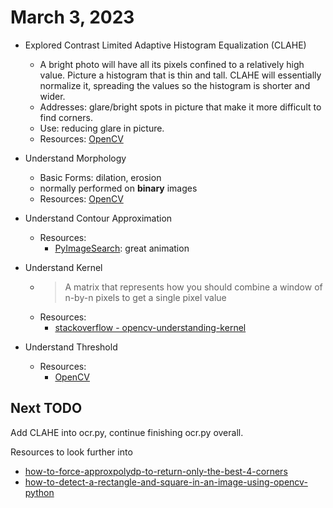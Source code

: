 
# March 3, 2023

- Explored Contrast Limited Adaptive Histogram Equalization (CLAHE)
    - A bright photo will have all its pixels confined to a relatively high value. Picture a histogram that is thin and tall. CLAHE will essentially normalize it, spreading the values so the histogram is shorter and wider.
    - Addresses: glare/bright spots in picture that make it more difficult to find corners.
    - Use: reducing glare in picture.
    - Resources: [OpenCV](https://docs.opencv.org/3.1.0/d5/daf/tutorial_py_histogram_equalization.html)

- Understand Morphology
    - Basic Forms: dilation, erosion
    - normally performed on **binary** images
    - Resources: [OpenCV](https://docs.opencv.org/4.x/d9/d61/tutorial_py_morphological_ops.html)

- Understand Contour Approximation
    - Resources: 
        - [PyImageSearch](https://pyimagesearch.com/2021/10/06/opencv-contour-approximation/): great animation

- Understand Kernel
    - > A matrix that represents how you should combine a window of n-by-n pixels to get a single pixel value
    - Resources:
        - [stackoverflow - opencv-understanding-kernel](https://stackoverflow.com/questions/16655962/opencv-understanding-kernel)

- Understand Threshold
    - Resources:
        - [OpenCV](https://docs.opencv.org/4.x/d7/d4d/tutorial_py_thresholding.html)

## Next TODO

Add CLAHE into ocr.py, continue finishing ocr.py overall.

Resources to look further into
- [how-to-force-approxpolydp-to-return-only-the-best-4-corners](https://stackoverflow.com/questions/13028961/how-to-force-approxpolydp-to-return-only-the-best-4-corners-opencv-2-4-2)
- [how-to-detect-a-rectangle-and-square-in-an-image-using-opencv-python](https://www.tutorialspoint.com/how-to-detect-a-rectangle-and-square-in-an-image-using-opencv-python)
